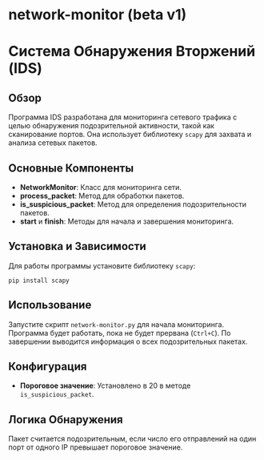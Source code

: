 # network-monitor (beta v1)

Система Обнаружения Вторжений (IDS)
===================================

Обзор
-----

Программа IDS разработана для мониторинга сетевого трафика с целью обнаружения подозрительной активности, такой как сканирование портов. Она использует библиотеку `scapy` для захвата и анализа сетевых пакетов.

Основные Компоненты
-------------------

*   **NetworkMonitor**: Класс для мониторинга сети.
*   **process\_packet**: Метод для обработки пакетов.
*   **is\_suspicious\_packet**: Метод для определения подозрительности пакетов.
*   **start** и **finish**: Методы для начала и завершения мониторинга.

Установка и Зависимости
-----------------------

Для работы программы установите библиотеку `scapy`:

`pip install scapy`

Использование
-------------

Запустите скрипт `network-monitor.py` для начала мониторинга. Программа будет работать, пока не будет прервана (`Ctrl+C`). По завершении выводится информация о всех подозрительных пакетах.

Конфигурация
------------

*   **Пороговое значение**: Установлено в 20 в методе `is_suspicious_packet`.

Логика Обнаружения
------------------

Пакет считается подозрительным, если число его отправлений на один порт от одного IP превышает пороговое значение.
